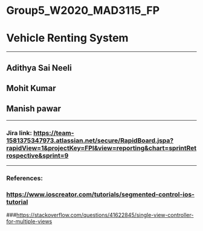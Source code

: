 # Group5_W2020_MAD3115_FP
# Vehicle Renting System
---------------------------
## Adithya Sai Neeli 
## Mohit Kumar
## Manish pawar
-----------------------------
### Jira link: https://team-1581375347973.atlassian.net/secure/RapidBoard.jspa?rapidView=1&projectKey=FPI&view=reporting&chart=sprintRetrospective&sprint=9
-----------------------------
### References:
### https://www.ioscreator.com/tutorials/segmented-control-ios-tutorial
###https://stackoverflow.com/questions/41622845/single-view-controller-for-multiple-views
